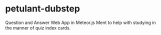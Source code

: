 # petulant-dubstep

Question and Answer Web App in Meteor.js Ment to help with studying in the manner of quiz index cards.